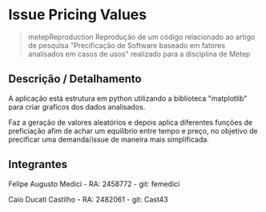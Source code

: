 # Issue Pricing Values
> metepReproduction 
Reprodução de um código relacionado ao artigo de pesquisa "Precificação de Software baseado em fatores analisados em casos de usos" realizado para a disciplina de Metep

## Descrição / Detalhamento

A aplicação está estrutura em python utilizando a biblioteca "matplotlib" para criar graficos dos dados analisados.

Faz a geração de valores aleatórios e depois aplica diferentes funções de preficiação afim de achar um equilibrio entre tempo e preço, no objetivo de precificar uma
demanda/issue de maneira mais simplificada.

## Integrantes

<p>Felipe Augusto Medici   - RA: 2458772           - git: femedici</p>
<p>Caio Ducati Castilho    - RA: 2482061           - git: Cast43</p> 
